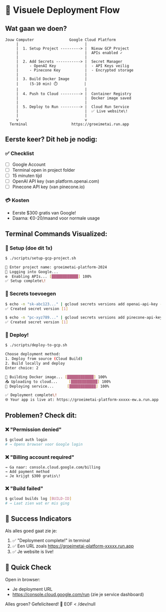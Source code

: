 # 🎨 Visuele Deployment Flow

## Wat gaan we doen?

```
Jouw Computer                Google Cloud Platform
     |                              |
     |  1. Setup Project ---------> |  Nieuw GCP Project
     |                              |  APIs enabled ✓
     |                              |
     |  2. Add Secrets -----------> |  Secret Manager
     |     - OpenAI Key             |  - API Keys veilig
     |     - Pinecone Key           |  - Encrypted storage
     |                              |
     |  3. Build Docker Image       |
     |     (5-10 min) ⏱️            |
     |                              |
     |  4. Push to Cloud ---------> |  Container Registry
     |                              |  Docker image saved
     |                              |
     |  5. Deploy to Run ---------> |  Cloud Run Service
     |                              |  ✅ Live website\!
     |                              |
     v                              v
  Terminal                    https://groeimetai.run.app
```

## Eerste keer? Dit heb je nodig:

### ✅ Checklist
- [ ] Google Account
- [ ] Terminal open in project folder
- [ ] 15 minuten tijd
- [ ] OpenAI API key (van platform.openai.com)
- [ ] Pinecone API key (van pinecone.io)

### 💳 Kosten
- Eerste $300 gratis van Google\!
- Daarna: €0-20/maand voor normale usage

## Terminal Commands Visualized:

### 🔧 Setup (doe dit 1x)
```bash
$ ./scripts/setup-gcp-project.sh

📝 Enter project name: groeimetai-platform-2024
🔐 Logging into Google...
⚙️  Enabling APIs... [████████████] 100%
✅ Setup complete\!
```

### 🔑 Secrets toevoegen
```bash
$ echo -n "sk-abc123..." | gcloud secrets versions add openai-api-key --data-file=-
✅ Created secret version [1]

$ echo -n "pc-xyz789..." | gcloud secrets versions add pinecone-api-key --data-file=-
✅ Created secret version [1]
```

### 🚀 Deploy\!
```bash
$ ./scripts/deploy-to-gcp.sh

Choose deployment method:
1. Deploy from source (Cloud Build)
2. Build locally and deploy
Enter choice: 2

🐳 Building Docker image... [████████████] 100%
📤 Uploading to cloud...     [████████████] 100%
🚀 Deploying service...      [████████████] 100%

✅ Deployment complete\!
🌐 Your app is live at: https://groeimetai-platform-xxxxx-ew.a.run.app
```

## Problemen? Check dit:

### ❌ "Permission denied"
```bash
$ gcloud auth login
# → Opens browser voor Google login
```

### ❌ "Billing account required"
```
→ Ga naar: console.cloud.google.com/billing
→ Add payment method
→ Je krijgt $300 gratis\!
```

### ❌ "Build failed"
```bash
$ gcloud builds log [BUILD-ID]
# → Laat zien wat er mis ging
```

## 🎉 Success Indicators

Als alles goed gaat zie je:
1. ✅ "Deployment complete\!" in terminal
2. ✅ Een URL zoals https://groeimetai-platform-xxxxx.run.app
3. ✅ Je website is live\!

## 📱 Quick Check

Open in browser:
- Je deployment URL
- https://console.cloud.google.com/run (zie je service dashboard)

Alles groen? Gefeliciteerd\! 🎊
EOF < /dev/null